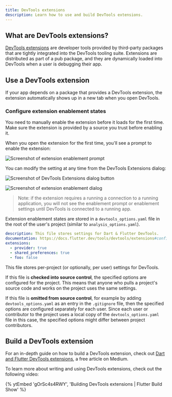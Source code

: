 ```yaml
---
title: DevTools extensions
description: Learn how to use and build DevTools extensions.
---
```


## What are DevTools extensions?

[DevTools extensions][]
are developer tools provided by third-party packages that are
tightly integrated into the DevTools tooling suite.
Extensions are distributed as part of a pub package,
and they are dynamically loaded into DevTools when
a user is debugging their app.

[DevTools extensions]: {{site.pub-pkg}}/devtools_extensions

## Use a DevTools extension

If your app depends on a package that provides a
DevTools extension, the extension automatically
shows up in a new tab when you open DevTools.

### Configure extension enablement states

You need to manually enable the extension before it loads
for the first time. Make sure the extension is provided by
a source you trust before enabling it. 

When you open the extension for the first time, you'll see a prompt to enable
the extension:

![Screenshot of extension enablement prompt](/assets/images/docs/tools/devtools/extension_enable_prompt.png)

You can modify the setting at any time from the DevTools Extensions dialog:

![Screenshot of DevTools Extensions dialog button](/assets/images/docs/tools/devtools/extension_dialog_button.png)

![Screenshot of extension enablement dialog](/assets/images/docs/tools/devtools/extension_dialog.png)

> Note: if the extension requires a running a connection to a running
application, you will not see the enablement prompt or enablement settings until
DevTools is connected to a running app.

Extension enablement states are stored in a `devtools_options.yaml`
file in the root of the user's project
(similar to `analysis_options.yaml`).

```yaml
description: This file stores settings for Dart & Flutter DevTools.
documentation: https://docs.flutter.dev/tools/devtools/extensions#configure-extension-enablement-states
extensions:
  - provider: true
  - shared_preferences: true
  - foo: false
```

This file stores per-project
(or optionally, per user) settings for DevTools.

If this file is **checked into source control**,
the specified options are configured for the project.
This means that anyone who pulls a project's
source code and works on the project uses the same settings.

If this file is **omitted from source control**,
for example by adding `devtools_options.yaml`
as an entry in the `.gitignore` file, then the specified
options are configured separately for each user.
Since each user or contributor to the project
uses a local copy of the `devtools_options.yaml`
file in this case, the specified options might
differ between project contributors.

## Build a DevTools extension

For an in-depth guide on how to build a DevTools extension,
check out [Dart and Flutter DevTools extensions][article],
a free article on Medium.

To learn more about writing and using DevTools extensions,
check out the following video:

{% ytEmbed 'gOrSc4s4RWY', 'Building DevTools extensions | Flutter Build Show' %}

[article]: {{site.flutter-medium}}/dart-flutter-devtools-extensions-c8bc1aaf8e5f
